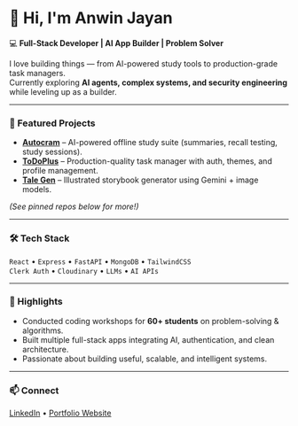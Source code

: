 # 👋 Hi, I'm Anwin Jayan

💻 **Full-Stack Developer | AI App Builder | Problem Solver**

I love building things — from AI-powered study tools to production-grade task managers.  
Currently exploring **AI agents, complex systems, and security engineering** while leveling up as a builder.

---

### 🚀 Featured Projects
-  **[Autocram](https://github.com/AnwinJayan/autocram)** – AI-powered offline study suite (summaries, recall testing, study sessions).
-  **[ToDoPlus]((https://github.com/AnwinJayan/to-do-plus))** – Production-quality task manager with auth, themes, and profile management.
-  **[Tale Gen]((https://github.com/AnwinJayan/tale-gen))** – Illustrated storybook generator using Gemini + image models.

*(See pinned repos below for more!)*

---

### 🛠️ Tech Stack
`React` • `Express` • `FastAPI` • `MongoDB` • `TailwindCSS`  
`Clerk Auth` • `Cloudinary` • `LLMs` • `AI APIs`

---

### 🎯 Highlights
- Conducted coding workshops for **60+ students** on problem-solving & algorithms.
- Built multiple full-stack apps integrating AI, authentication, and clean architecture.
- Passionate about building useful, scalable, and intelligent systems.

---

### 📫 Connect
[LinkedIn](your-linkedin-url) • [Portfolio Website](your-portfolio-link)
